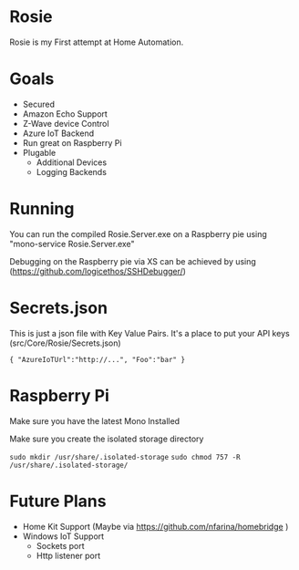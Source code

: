 Rosie
================

Rosie is my First attempt at Home Automation.

Goals
====
* Secured
* Amazon Echo Support
* Z-Wave device Control
* Azure IoT Backend
* Run great on Raspberry Pi
* Plugable 
	* Additional Devices 
	* Logging Backends

Running
===== 
You can run the compiled Rosie.Server.exe on a Raspberry pie using "mono-service Rosie.Server.exe"

Debugging on the Raspberry pie via XS can be achieved by using (https://github.com/logicethos/SSHDebugger/)

Secrets.json
===
This is just a json file with Key Value Pairs. It's a place to put your API keys (src/Core/Rosie/Secrets.json)

`{
    "AzureIoTUrl":"http://...",
	"Foo":"bar"
}`

Raspberry Pi
===========
Make sure you have the latest Mono Installed

Make sure you create the isolated storage directory 

`sudo mkdir /usr/share/.isolated-storage`
`sudo chmod 757 -R /usr/share/.isolated-storage/`


Future Plans
===========
* Home Kit Support (Maybe via https://github.com/nfarina/homebridge )
* Windows IoT Support
	* Sockets port
	* Http listener port